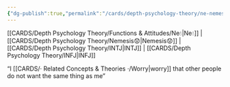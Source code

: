 ```yaml
---
{"dg-publish":true,"permalink":"/cards/depth-psychology-theory/ne-nemesis/","created":"2023-01-05T12:12:27.722+01:00","updated":"2023-04-23T13:57:20.588+02:00"}
---
```


[[CARDS/Depth Psychology Theory/Functions & Attitudes/Ne💧\|Ne💧]] | [[CARDS/Depth Psychology Theory/Nemesis😟\|Nemesis😟]]  | [[CARDS/Depth Psychology Theory/INTJ\|INTJ]] | [[CARDS/Depth Psychology Theory/INFJ\|INFJ]] 

“I [[CARDS/· Related Concepts & Theories ·/Worry\|worry]] that other people do not want the same thing as me”
